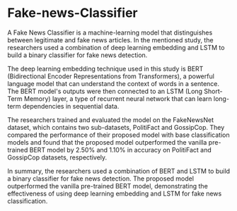 # Fake-news-Classifier

<p class="mb-30">A Fake News Classifier is a machine-learning model that distinguishes between legitimate and fake news articles. In the mentioned study, the researchers used a combination of deep learning embedding and LSTM to build a binary classifier for fake news detection.</p>

<p class="mb-30">The deep learning embedding technique used in this study is BERT (Bidirectional Encoder Representations from Transformers), a powerful language model that can understand the context of words in a sentence. The BERT model's outputs were then connected to an LSTM (Long Short-Term Memory) layer, a type of recurrent neural network that can learn long-term dependencies in sequential data.</p>

<p class="mb-30">The researchers trained and evaluated the model on the FakeNewsNet dataset, which contains two sub-datasets, PolitiFact and GossipCop. They compared the performance of their proposed model with base classification models and found that the proposed model outperformed the vanilla pre-trained BERT model by 2.50% and 1.10% in accuracy on PolitiFact and GossipCop datasets, respectively.</p>

<p class="mb-30">In summary, the researchers used a combination of BERT and LSTM to build a binary classifier for fake news detection. The proposed model outperformed the vanilla pre-trained BERT model, demonstrating the effectiveness of using deep learning embedding and LSTM for fake news classification.</p>
                      
